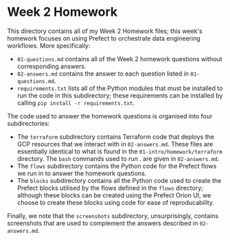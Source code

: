 # Week 2 Homework

This directory contains all of my Week 2 Homework files; this week's homework focuses on using Prefect to orchestrate data engineering workflows. More specifically: 
- `01-questions.md` contains all of the Week 2 homework questions without corresponding answers.
- `02-answers.md` contains the answer to each question listed in `01-questions.md`.
- `requirements.txt` lists all of the Python modules that must be installed to run the code in this subdirectory; these requirements can be installed by calling `pip install -r requirements.txt`.

The code used to answer the homework questions is organised into four subdirectories:
- The `terraform` subdirectory contains Terraform code that deploys the GCP resources that we interact with in `02-answers.md`. These files are essentially identical to what is found in the `01-intro/homework/terraform` directory.
The `bash` commands used to run . are given in `02-answers.md`.
- The `flows` subdirectory contains the Python code for the Prefect flows we run in to answer the homework questions.
- The `blocks` subdirectory contains all the Python code used to create the Prefect blocks utilised by the flows defined in the `flows` directory; although these blocks can be created using the Prefect Orion UI, we choose to create these blocks using code for ease of reproducability.

Finally, we note that the `screenshots` subdirectory, unsurprisingly, contains screenshots that are used to complement the answers described in `02-answers.md`. 
